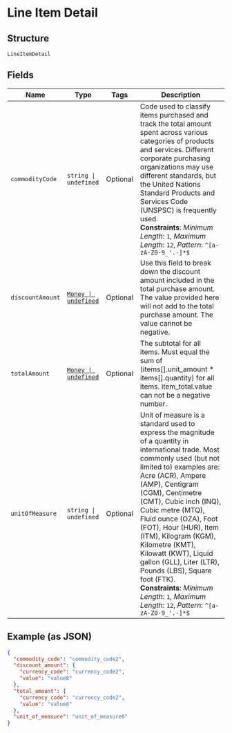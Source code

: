 
# Line Item Detail

## Structure

`LineItemDetail`

## Fields

| Name | Type | Tags | Description |
|  --- | --- | --- | --- |
| `commodityCode` | `string \| undefined` | Optional | Code used to classify items purchased and track the total amount spent across various categories of products and services. Different corporate purchasing organizations may use different standards, but the United Nations Standard Products and Services Code (UNSPSC) is frequently used.<br>**Constraints**: *Minimum Length*: `1`, *Maximum Length*: `12`, *Pattern*: `^[a-zA-Z0-9_'.-]*$` |
| `discountAmount` | [`Money \| undefined`](../../doc/models/money.md) | Optional | Use this field to break down the discount amount included in the total purchase amount. The value provided here will not add to the total purchase amount. The value cannot be negative. |
| `totalAmount` | [`Money \| undefined`](../../doc/models/money.md) | Optional | The subtotal for all items. Must equal the sum of (items[].unit_amount * items[].quantity) for all items. item_total.value can not be a negative number. |
| `unitOfMeasure` | `string \| undefined` | Optional | Unit of measure is a standard used to express the magnitude of a quantity in international trade. Most commonly used (but not limited to) examples are: Acre (ACR), Ampere (AMP), Centigram (CGM), Centimetre (CMT), Cubic inch (INQ), Cubic metre (MTQ), Fluid ounce (OZA), Foot (FOT), Hour (HUR), Item (ITM), Kilogram (KGM), Kilometre (KMT), Kilowatt (KWT), Liquid gallon (GLL), Liter (LTR), Pounds (LBS), Square foot (FTK).<br>**Constraints**: *Minimum Length*: `1`, *Maximum Length*: `12`, *Pattern*: `^[a-zA-Z0-9_'.-]*$` |

## Example (as JSON)

```json
{
  "commodity_code": "commodity_code2",
  "discount_amount": {
    "currency_code": "currency_code2",
    "value": "value8"
  },
  "total_amount": {
    "currency_code": "currency_code2",
    "value": "value8"
  },
  "unit_of_measure": "unit_of_measure6"
}
```

